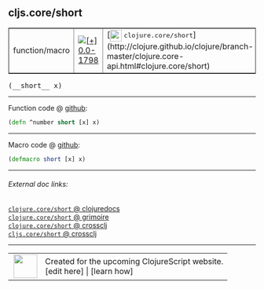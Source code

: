 ## cljs.core/short



 <table border="1">
<tr>
<td>function/macro</td>
<td><a href="https://github.com/cljsinfo/cljs-api-docs/tree/0.0-1798"><img valign="middle" alt="[+] 0.0-1798" title="Added in 0.0-1798" src="https://img.shields.io/badge/+-0.0--1798-lightgrey.svg"></a> </td>
<td>
[<img height="24px" valign="middle" src="http://i.imgur.com/1GjPKvB.png"> <samp>clojure.core/short</samp>](http://clojure.github.io/clojure/branch-master/clojure.core-api.html#clojure.core/short)
</td>
</tr>
</table>


 <samp>
(__short__ x)<br>
</samp>

---







Function code @ [github](https://github.com/clojure/clojurescript/blob/r3117/src/cljs/cljs/core.cljs#L2207):

```clj
(defn ^number short [x] x)
```

<!--
Repo - tag - source tree - lines:

 <pre>
clojurescript @ r3117
└── src
    └── cljs
        └── cljs
            └── <ins>[core.cljs:2207](https://github.com/clojure/clojurescript/blob/r3117/src/cljs/cljs/core.cljs#L2207)</ins>
</pre>

-->

---

Macro code @ [github](https://github.com/clojure/clojurescript/blob/r3117/src/clj/cljs/core.clj#L380):

```clj
(defmacro short [x] x)
```

<!--
Repo - tag - source tree - lines:

 <pre>
clojurescript @ r3117
└── src
    └── clj
        └── cljs
            └── <ins>[core.clj:380](https://github.com/clojure/clojurescript/blob/r3117/src/clj/cljs/core.clj#L380)</ins>
</pre>
-->

---


###### External doc links:

[`clojure.core/short` @ clojuredocs](http://clojuredocs.org/clojure.core/short)<br>
[`clojure.core/short` @ grimoire](http://conj.io/store/v1/org.clojure/clojure/1.7.0-beta3/clj/clojure.core/short/)<br>
[`clojure.core/short` @ crossclj](http://crossclj.info/fun/clojure.core/short.html)<br>
[`cljs.core/short` @ crossclj](http://crossclj.info/fun/cljs.core.cljs/short.html)<br>

---

 <table>
<tr><td>
<img valign="middle" align="right" width="48px" src="http://i.imgur.com/Hi20huC.png">
</td><td>
Created for the upcoming ClojureScript website.<br>
[edit here] | [learn how]
</td></tr></table>

[edit here]:https://github.com/cljsinfo/cljs-api-docs/blob/master/cljsdoc/cljs.core/short.cljsdoc
[learn how]:https://github.com/cljsinfo/cljs-api-docs/wiki/cljsdoc-files

<!--

This information was too distracting to show to readers, but I'll leave it
commented here since it is helpful to:

- pretty-print the data used to generate this document
- and show how to retrieve that data



The API data for this symbol:

```clj
{:return-type number,
 :ns "cljs.core",
 :name "short",
 :signature ["[x]"],
 :history [["+" "0.0-1798"]],
 :type "function/macro",
 :full-name-encode "cljs.core/short",
 :source {:code "(defn ^number short [x] x)",
          :title "Function code",
          :repo "clojurescript",
          :tag "r3117",
          :filename "src/cljs/cljs/core.cljs",
          :lines [2207]},
 :extra-sources [{:code "(defmacro short [x] x)",
                  :title "Macro code",
                  :repo "clojurescript",
                  :tag "r3117",
                  :filename "src/clj/cljs/core.clj",
                  :lines [380]}],
 :full-name "cljs.core/short",
 :clj-symbol "clojure.core/short"}

```

Retrieve the API data for this symbol:

```clj
;; from Clojure REPL
(require '[clojure.edn :as edn])
(-> (slurp "https://raw.githubusercontent.com/cljsinfo/cljs-api-docs/catalog/cljs-api.edn")
    (edn/read-string)
    (get-in [:symbols "cljs.core/short"]))
```

-->

